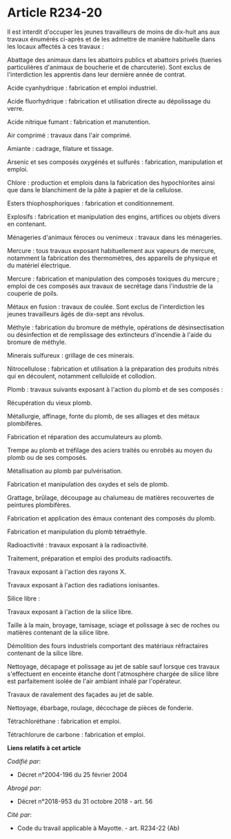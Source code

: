 # Article R234-20

Il est interdit d'occuper les jeunes travailleurs de moins de dix-huit ans aux travaux énumérés ci-après et de les admettre
de manière habituelle dans les locaux affectés à ces travaux :

Abattage des animaux dans les abattoirs publics et abattoirs privés (tueries particulières d'animaux de boucherie et de
charcuterie). Sont exclus de l'interdiction les apprentis dans leur dernière année de contrat.

Acide cyanhydrique : fabrication et emploi industriel.

Acide fluorhydrique : fabrication et utilisation directe au dépolissage du verre.

Acide nitrique fumant : fabrication et manutention.

Air comprimé : travaux dans l'air comprimé.

Amiante : cadrage, filature et tissage.

Arsenic et ses composés oxygénés et sulfurés : fabrication, manipulation et emploi.

Chlore : production et emplois dans la fabrication des hypochlorites ainsi que dans le blanchiment de la pâte à papier et de
la cellulose.

Esters thiophosphoriques : fabrication et conditionnement.

Explosifs : fabrication et manipulation des engins, artifices ou objets divers en contenant.

Ménageries d'animaux féroces ou venimeux : travaux dans les ménageries.

Mercure : tous travaux exposant habituellement aux vapeurs de mercure, notamment la fabrication des thermomètres, des
appareils de physique et du matériel électrique.

Mercure : fabrication et manipulation des composés toxiques du mercure ; emploi de ces composés aux travaux de secrétage dans
l'industrie de la couperie de poils.

Métaux en fusion : travaux de coulée. Sont exclus de l'interdiction les jeunes travailleurs âgés de dix-sept ans révolus.

Méthyle : fabrication du bromure de méthyle, opérations de désinsectisation ou désinfection et de remplissage des extincteurs
d'incendie à l'aide du bromure de méthyle.

Minerais sulfureux : grillage de ces minerais.

Nitrocellulose : fabrication et utilisation à la préparation des produits nitrés qui en découlent, notamment celluloïde et
collodion.

Plomb : travaux suivants exposant à l'action du plomb et de ses composés :

Récupération du vieux plomb.

Métallurgie, affinage, fonte du plomb, de ses alliages et des métaux plombifères.

Fabrication et réparation des accumulateurs au plomb.

Trempe au plomb et tréfilage des aciers traités ou enrobés au moyen du plomb ou de ses composés.

Métallisation au plomb par pulvérisation.

Fabrication et manipulation des oxydes et sels de plomb.

Grattage, brûlage, découpage au chalumeau de matières recouvertes de peintures plombifères.

Fabrication et application des émaux contenant des composés du plomb.

Fabrication et manipulation du plomb tétraéthyle.

Radioactivité : travaux exposant à la radioactivité.

Traitement, préparation et emploi des produits radioactifs.

Travaux exposant à l'action des rayons X.

Travaux exposant à l'action des radiations ionisantes.

Silice libre :

Travaux exposant à l'action de la silice libre.

Taille à la main, broyage, tamisage, sciage et polissage à sec de roches ou matières contenant de la silice libre.

Démolition des fours industriels comportant des matériaux réfractaires contenant de la silice libre.

Nettoyage, décapage et polissage au jet de sable sauf lorsque ces travaux s'effectuent en enceinte étanche dont l'atmosphère
chargée de silice libre est parfaitement isolée de l'air ambiant inhalé par l'opérateur.

Travaux de ravalement des façades au jet de sable.

Nettoyage, ébarbage, roulage, décochage de pièces de fonderie.

Tétrachloréthane : fabrication et emploi.

Tétrachlorure de carbone : fabrication et emploi.

**Liens relatifs à cet article**

_Codifié par_:

  - Décret n°2004-196 du 25 février 2004

_Abrogé par_:

  - Décret n°2018-953 du 31 octobre 2018 - art. 56

_Cité par_:

  - Code du travail applicable à Mayotte. - art. R234-22 (Ab)
